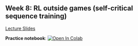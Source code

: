 ## Week 8: RL outside games (self-critical sequence training)

[Lecture Slides](./MSAI_RL_lect08_rl_outside_the_games.pdf)


**Practice notebook**: [![Open In Colab](https://colab.research.google.com/assets/colab-badge.svg)](https://colab.research.google.com/github/girafe-ai/reinforcement-learning/blob/23f_msai/week08_rl_outside_the_games/week08_RL_for_seq2seq.ipynb)
